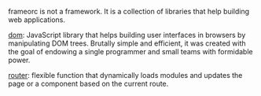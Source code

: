 frameorc is not a framework. It is a collection of libraries that help building
web applications.

[dom](doc/dom.md): JavaScript library that helps building user interfaces
in browsers by manipulating DOM trees. Brutally simple and efficient,
it was created with the goal of endowing a single programmer and small teams
with formidable power.

[router](doc/router.md): flexible function that dynamically loads
modules and updates the page or a component based on the current route.

